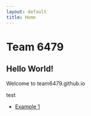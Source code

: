 ```yaml
---
layout: default
title: Home
---
```


# Team 6479
## Hello World!

Welcome to team6479.github.io

test

* [Example 1](https://google.com)

